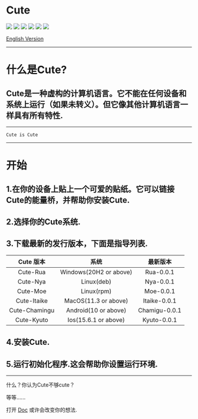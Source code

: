 # Cute

![](https://img.shields.io/badge/Version-0.0.1-pink) ![](https://img.shields.io/badge/Build-0.0.1-pink) ![](https://img.shields.io/badge/BuildDate-2020/10/23-pink) ![](https://img.shields.io/badge/license-Cute-pink) ![](https://img.shields.io/github/directory-file-count/CHonesetDoPa/Cute?color=pink&label=FileCount) ![](https://img.shields.io/tokei/lines/github.com/CHonesetDoPa/Cute?color=pink&label=Total%20Lines)

<a href="./README.md">English Version</a> 

***

# 什么是Cute?

## Cute是一种虚构的计算机语言。它不能在任何设备和系统上运行（如果未转义）。但它像其他计算机语言一样具有所有特性.

***
    Cute is Cute
***

# 开始

## 1.在你的设备上贴上一个可爱的贴纸。它可以链接Cute的能量桥，并帮助你安装Cute.

## 2.选择你的Cute系统.
## 3.下载最新的发行版本，下面是指导列表.

|   Cute 版本   |          系统          |   最新版本    |
| :-----------: | :--------------------: | :-----------: |
|   Cute-Rua    | Windows(20H2 or above) |   Rua-0.0.1   |
|   Cute-Nya    |       Linux(deb)       |   Nya-0.0.1   |
|   Cute-Moe    |       Linux(rpm)       |   Moe-0.0.1   |
|  Cute-Itaike  |  MacOS(11.3 or above)  | Itaike-0.0.1  |
| Cute-Chamingu |  Android(10 or above)  | Chamigu-0.0.1 |
|  Cute-Kyuto   |  Ios(15.6.1 or above)  |  Kyuto-0.0.1  |

## 4.安装Cute.
## 5.运行初始化程序.这会帮助你设置运行环境.

***

什么？你认为Cute不够cute？

等等......

打开 [Doc](./Doc/) 或许会改变你的想法.